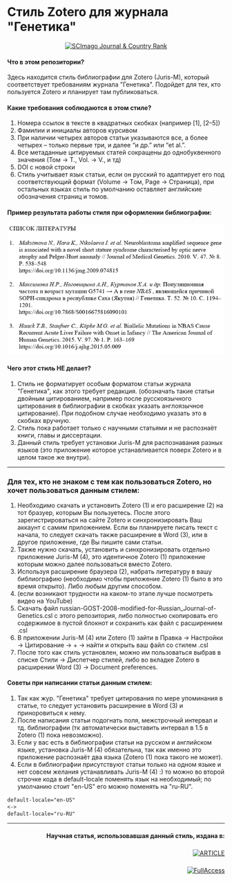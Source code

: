 # Стиль Zotero для журнала "Генетика"
<div id="header" align="center">
<a href="https://www.scimagojr.com/journalsearch.php?q=19021&amp;tip=sid&amp;exact=no" title="SCImago Journal &amp; Country Rank"><img border="0" src="https://www.scimagojr.com/journal_img.php?id=19021" alt="SCImago Journal &amp; Country Rank"  /></a>
</div>

#### Что в этом репозитории?
Здесь находится стиль библиографии для Zotero (Juris-M), который соответствует требованиям журнала "Генетика". 
Подойдет для тех, кто пользуется Zotero и планирует там публиковаться.

#### Какие требования соблюдаются в этом стиле?
1. Номера ссылок в тексте в квадратных скобках (например [1], [2–5])
2. Фамилии и инициалы авторов курсивом
3. При наличии четырех авторов статьи указываются все, а более четырех – только первые три, и
далее “и др.” или “et al.”.
4. Все метаданные цитируемых статей сокращены до однобуквенного значения (Том -> Т., Vol. -> V., и тд)
5. DOI с новой строки
6. Стиль учитывает язык статьи, если он русский то адаптирует его под соответствующий формат (Volume -> Tом, Page -> Cтраница), 
при остальных языках стиль по умолчанию оставляет английские обозначения страниц и томов.

#### Пример результата работы стиля при оформлении библиографии:
<div id="header" align="left">
  <img src="https://github.com/LyonyaZhozhikov/Zotero_style_for_Russian_Journal_of_Genetics/blob/main/data/example_word.bmp" width="600"/>
</div>

#### Чего этот стиль НЕ делает?
1. Стиль не форматирует особым форматом статьи журнала "Генетика", как этого требует редакция. (обозначать такие статьи двойным цитированием, 
например после русскоязычного цитирования в библиографии в скобках указать англоязычное цитирование). При подобном случае необходимо указать это в скобках вручную.
2. Стиль пока работает только с научными статьями и не распознаёт книги, главы и диссертации.
3. Данный стиль требует установки Juris-M для распознавания разных языков (это приложение которое устанавливается поверх Zotero и в целом такое же внутри).

---

### Для тех, кто не знаком с тем как пользоваться Zotero, но хочет пользоваться данным стилем:
1. Необходимо скачать и установить Zotero (1) и его расширение (2) на тот бразуер, которым Вы пользуетесь. 
После этого зарегистрироваться на сайте Zotero и синхронизировать Ваш аккаунт с самим приложением. 
Если вы планируете писать текст с начала, то следует скачать также расширение в Word (3), или в другое приложение, где Вы пишите сами статьи.
2. Также нужно скачать, установить и синхронизировать отдельно приложение Juris-M (4), это идентичное Zotero (1) приложение которым можно далее пользоваться вместо Zotero.
3. Используя расширение браузера (2), набрать литературу в вашу библиографию (необходимо чтобы приложение Zotero (1) было в это время открыто). 
Либо любым другим способом.
4. (если возникают трудности на каком-то этапе лучше посмотреть видео на YouTube)
5. Скачать файл russian-GOST-2008-modified-for-Russian_Journal-of-Genetics.csl с этого репозитория, 
либо полностью скопировать его содержимое в пустой блокнот и сохранить как файл с расширением .csl
6. В приложении Juris-M (4) или Zotero (1) зайти в Правка -> Настройки -> Цитирование -> + -> найти и открыть ваш файл со стилем .csl
7. После того как стиль установлен, можно им пользоваться выбрав в списке Стили -> Диспетчер стилей, 
либо во вкладке Zotero в расширении Word (3) -> Document preferences.

#### Советы при написании статьи данным стилем:
1. Так как жур. "Генетика" требует цитирования по мере упоминания в статье, то следует установить расширение в Word (3) и приноровиться к нему.
2. После написания статьи подогнать поля, межстрочный интервал и тд. библиографии (тк автоматически выставить интервал в 1.5 в Zotero (1) пока невозможно).
3. Если у вас есть в библиографии статьи на русском и английском языке, установка Juris-M (4) обязательна, 
так как именно это приложение распознаёт два языка (Zotero (1) пока такого не может).
4. Если в библиографии присутствуют статьи только на одном языке и нет совсем желания устанавливать Juris-M (4) :) 
то можно во второй строчке кода в default-locale поменять язык на необходимый; по умолчанию стоит "en-US" его можно поменять на "ru-RU".

```
default-locale="en-US"
<->
default-locale="ru-RU"
```

---
<div id="header" align="right">

#### Научная статья, использовавшая данный стиль, издана в:

##### 
<a href="https://sciencejournals.ru/view-article/?j=genrus&y=2023&v=59&n=4&a=GenRus2304012Zhozhikov"><img src="https://shields.io/badge/Генетика-Академкнига-green?logo=#E9711C&Clinical%20genetics=Wiley" alt="ARTICLE"/></a>

##### 
<a href="https://www.elibrary.ru/item.asp?id=50461643"><img src="https://shields.io/badge/elibrary-Article-green?logo=#E9711C&Full%20Access=Article" alt="FullAccess"/></a>

</div>
